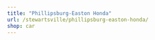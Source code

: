```yaml
---
title: "Phillipsburg-Easton Honda"
url: /stewartsville/phillipsburg-easton-honda/
shop: car
---
```

